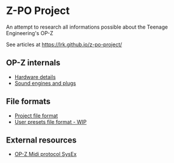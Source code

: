 # Z-PO Project
An attempt to research all informations possible about the Teenage Engineering's OP-Z

See articles at https://lrk.github.io/z-po-project/

## OP-Z internals
- [Hardware details](docs/hardware_details.md)
- [Sound engines and plugs](docs/engines.md)

## File formats
- [Project file format](docs/project_opz_file_format.md)
- [User presets file format - WIP](docs/user_presets_file_format.md)


## External resources

- [OP-Z Midi protocol SysEx](https://github.com/hyphz/opzdoc/wiki/MIDI-Protocol)
